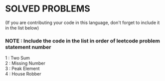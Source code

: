 # SOLVED PROBLEMS
(If you are contributing your code in this language, don't forget to include it in the list below)<br>
### NOTE : Include the code in the list in order of leetcode problem statement number

1 : Two Sum<br>
2 : Missing Number<br>
3 : Peak Element <br>
4 : House Robber <br>
